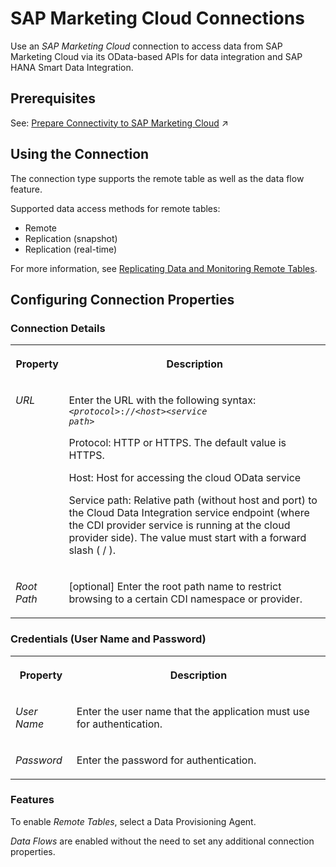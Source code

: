 <!-- loio4de4959620c24d12a53a3cc357d3e003 -->

# SAP Marketing Cloud Connections

Use an *SAP Marketing Cloud* connection to access data from SAP Marketing Cloud via its OData-based APIs for data integration and SAP HANA Smart Data Integration.



<a name="loio4de4959620c24d12a53a3cc357d3e003__section_j1b_byq_spb"/>

## Prerequisites

See: [Prepare Connectivity to SAP Marketing Cloud](https://help.sap.com/viewer/935116dd7c324355803d4b85809cec97/DEV_CURRENT/en-US/f5e0c06fdc834c62a10eeb19d9a79bab.html "To be able to successfully validate and use a connection to SAP Marketing Cloud for remote tables or data flows, certain preparations have to be made.") :arrow_upper_right:



<a name="loio4de4959620c24d12a53a3cc357d3e003__CDI_usage"/>

## Using the Connection

The connection type supports the remote table as well as the data flow feature.

Supported data access methods for remote tables:

-   Remote
-   Replication \(snapshot\)
-   Replication \(real-time\)

For more information, see [Replicating Data and Monitoring Remote Tables](../Data-Integration-Monitor/replicating-data-and-monitoring-remote-tables-4dd95d7.md). 



<a name="loio4de4959620c24d12a53a3cc357d3e003__section_nrb_hcc_x4b"/>

## Configuring Connection Properties



### Connection Details


<table>
<tr>
<th valign="top">

Property

</th>
<th valign="top">

Description

</th>
</tr>
<tr>
<td valign="top">

*URL*

</td>
<td valign="top">

Enter the URL with the following syntax: <code><i class="varname">&lt;protocol&gt;</i>://<i class="varname">&lt;host&gt;</i><i class="varname">&lt;service path&gt;</i></code> 

Protocol: HTTP or HTTPS. The default value is HTTPS.

Host: Host for accessing the cloud OData service

Service path: Relative path \(without host and port\) to the Cloud Data Integration service endpoint \(where the CDI provider service is running at the cloud provider side\). The value must start with a forward slash \( / \).

</td>
</tr>
<tr>
<td valign="top">

*Root Path*

</td>
<td valign="top">

\[optional\] Enter the root path name to restrict browsing to a certain CDI namespace or provider.

</td>
</tr>
</table>



### Credentials \(User Name and Password\)


<table>
<tr>
<th valign="top">

Property

</th>
<th valign="top">

Description

</th>
</tr>
<tr>
<td valign="top">

*User Name*  

</td>
<td valign="top">

Enter the user name that the application must use for authentication. 

</td>
</tr>
<tr>
<td valign="top">

*Password*  

</td>
<td valign="top">

Enter the password for authentication. 

</td>
</tr>
</table>



### Features

To enable *Remote Tables*, select a Data Provisioning Agent.

*Data Flows* are enabled without the need to set any additional connection properties.

